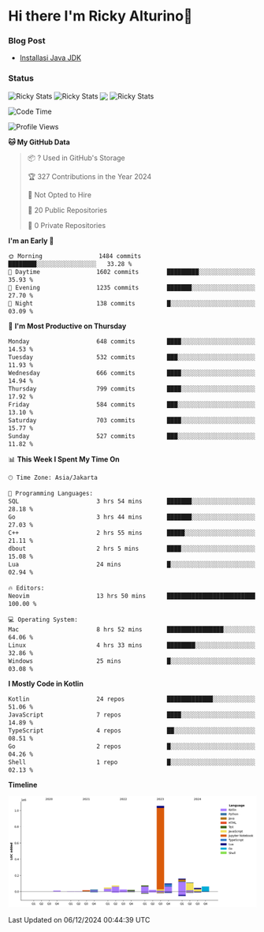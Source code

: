 # Hi there I'm Ricky Alturino👋

### Blog Post

<!-- BLOG-POST-LIST:START -->

- [Installasi Java JDK](https://onirutla.medium.com/installasi-java-jdk-ec701beeb5cb?source=rss-d9d81c918cc9------2)
<!-- BLOG-POST-LIST:END -->

### Status

<img align="center" alt="Ricky Stats" src="https://github-readme-stats.vercel.app/api?username=Alturino&theme=dark&show_icons=true&hide_border=false" />
<img align="center" alt="Ricky Stats" src="https://github-readme-stats.vercel.app/api/top-langs/?username=Alturino&theme=dark&show_icons=true&layout=compact"/>
<img align="center" width="640px" src="https://github-readme-stats.vercel.app/api/wakatime?username=Alturino&layout=compact&hide_border=true&theme=dark">
<img align="center" alt="Ricky Stats" src="https://leetcard.jacoblin.cool/onirutla?border=0&radius=20&ext=activity"/>

<!--START_SECTION:waka-->
![Code Time](http://img.shields.io/badge/Code%20Time-781%20hrs%2035%20mins-blue)

![Profile Views](http://img.shields.io/badge/Profile%20Views-0-blue)

**🐱 My GitHub Data** 

> 📦 ? Used in GitHub's Storage 
 > 
> 🏆 327 Contributions in the Year 2024
 > 
> 🚫 Not Opted to Hire
 > 
> 📜 20 Public Repositories 
 > 
> 🔑 0 Private Repositories 
 > 
**I'm an Early 🐤** 

```text
🌞 Morning                1484 commits        ████████░░░░░░░░░░░░░░░░░   33.28 % 
🌆 Daytime                1602 commits        █████████░░░░░░░░░░░░░░░░   35.93 % 
🌃 Evening                1235 commits        ███████░░░░░░░░░░░░░░░░░░   27.70 % 
🌙 Night                  138 commits         █░░░░░░░░░░░░░░░░░░░░░░░░   03.09 % 
```
📅 **I'm Most Productive on Thursday** 

```text
Monday                   648 commits         ████░░░░░░░░░░░░░░░░░░░░░   14.53 % 
Tuesday                  532 commits         ███░░░░░░░░░░░░░░░░░░░░░░   11.93 % 
Wednesday                666 commits         ████░░░░░░░░░░░░░░░░░░░░░   14.94 % 
Thursday                 799 commits         ████░░░░░░░░░░░░░░░░░░░░░   17.92 % 
Friday                   584 commits         ███░░░░░░░░░░░░░░░░░░░░░░   13.10 % 
Saturday                 703 commits         ████░░░░░░░░░░░░░░░░░░░░░   15.77 % 
Sunday                   527 commits         ███░░░░░░░░░░░░░░░░░░░░░░   11.82 % 
```


📊 **This Week I Spent My Time On** 

```text
🕑︎ Time Zone: Asia/Jakarta

💬 Programming Languages: 
SQL                      3 hrs 54 mins       ███████░░░░░░░░░░░░░░░░░░   28.18 % 
Go                       3 hrs 44 mins       ███████░░░░░░░░░░░░░░░░░░   27.03 % 
C++                      2 hrs 55 mins       █████░░░░░░░░░░░░░░░░░░░░   21.11 % 
dbout                    2 hrs 5 mins        ████░░░░░░░░░░░░░░░░░░░░░   15.08 % 
Lua                      24 mins             █░░░░░░░░░░░░░░░░░░░░░░░░   02.94 % 

🔥 Editors: 
Neovim                   13 hrs 50 mins      █████████████████████████   100.00 % 

💻 Operating System: 
Mac                      8 hrs 52 mins       ████████████████░░░░░░░░░   64.06 % 
Linux                    4 hrs 33 mins       ████████░░░░░░░░░░░░░░░░░   32.86 % 
Windows                  25 mins             █░░░░░░░░░░░░░░░░░░░░░░░░   03.08 % 
```

**I Mostly Code in Kotlin** 

```text
Kotlin                   24 repos            █████████████░░░░░░░░░░░░   51.06 % 
JavaScript               7 repos             ████░░░░░░░░░░░░░░░░░░░░░   14.89 % 
TypeScript               4 repos             ██░░░░░░░░░░░░░░░░░░░░░░░   08.51 % 
Go                       2 repos             █░░░░░░░░░░░░░░░░░░░░░░░░   04.26 % 
Shell                    1 repo              █░░░░░░░░░░░░░░░░░░░░░░░░   02.13 % 
```



**Timeline**

![Lines of Code chart](https://raw.githubusercontent.com/Alturino/Alturino/main/assets/bar_graph.png)


 Last Updated on 06/12/2024 00:44:39 UTC
<!--END_SECTION:waka-->
